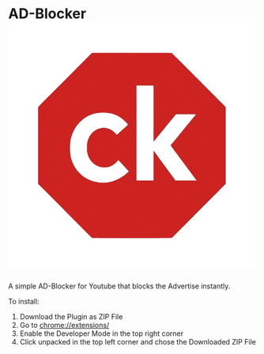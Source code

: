 # AD-Blocker ![Screenshot](icon.png)
A simple AD-Blocker for Youtube that blocks the Advertise instantly.

To install:
1. Download the Plugin as ZIP File
2. Go to [chrome://extensions/](chrome://extensions/)
3. Enable the Developer Mode in the top right corner
4. Click unpacked in the top left corner and chose the Downloaded ZIP File
